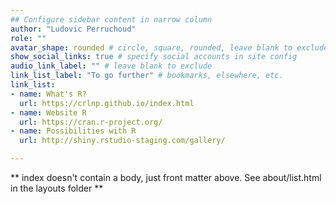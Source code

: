 ```yaml
---
## Configure sidebar content in narrow column
author: "Ludovic Perruchoud"
role: ""
avatar_shape: rounded # circle, square, rounded, leave blank to exclude
show_social_links: true # specify social accounts in site config
audio_link_label: "" # leave blank to exclude
link_list_label: "To go further" # bookmarks, elsewhere, etc.
link_list:
- name: What's R?
  url: https://crlnp.github.io/index.html
- name: Website R
  url: https://cran.r-project.org/
- name: Possibilities with R
  url: http://shiny.rstudio-staging.com/gallery/

---
```

** index doesn't contain a body, just front matter above.
See about/list.html in the layouts folder **